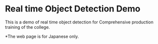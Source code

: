 # Real time Object Detection Demo
This is a demo of real time object detection for Comprehensive production training of the college.

*The web page is for Japanese only.
